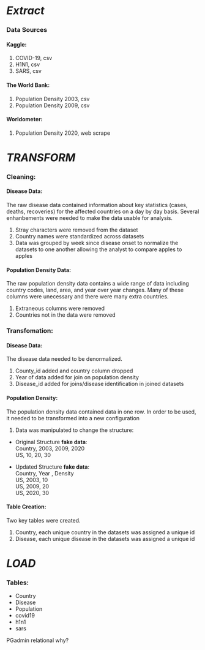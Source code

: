 # ***Extract*** 
### Data Sources
#### Kaggle: 
1. COVID-19, csv
2. H1N1, csv
3. SARS, csv

#### The World Bank:
1. Population Density 2003, csv
2. Population Density 2009, csv

#### Worldometer:
1. Population Density 2020, web scrape 


# ***TRANSFORM***
### Cleaning:
#### Disease Data:
The raw disease data contained information about key statistics (cases, deaths, recoveries) for the affected countries on a day by day basis. Several enhanbements were needed to make the data usable for analysis. 

1. Stray characters were removed from the dataset 
2. Country names were standardized across datasets
3. Data was grouped by week since disease onset to normalize the datasets to one another allowing the analyst to compare apples to apples 

#### Population Density Data:
The raw population density data contains a wide range of data including country codes, land, area, and year over year changes. Many of these columns were unecessary and there were many extra countries. 

1. Extraneous columns were removed
2. Countries not in the data were removed

### Transfomation:
#### Disease Data:
The disease data needed to be denormalized. 

1. County_id added and country column dropped 
2. Year of data added for join on population density
3. Disease_id added for joins/disease identification in joined datasets

#### Population Density:
The population density data contained data in one row. In order to be used, it needed to be transformed into a new configuration 

1. Data was manipulated to change the structure:
* Original Structure **fake data**: <br>
Country,             2003,                2009,                2020<br>
US,                     10,                    20,                    30<br>

* Updated Structure **fake data**:<br>
Country,           Year ,                 Density  <br>
US,                   2003,                   10 <br>
US,                   2009,                   20<br>
US,                   2020,                   30<br>


#### Table Creation:
Two key tables were created.
1. Country, each unique country in the datasets was assigned a unique id
2. Disease, each unique disease in the datasets was assigned a unique id


# ***LOAD***
### Tables:
* Country
* Disease
* Population
* covid19
* h1n1
* sars











PGadmin
relational
why?

